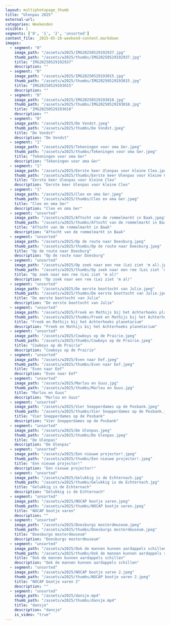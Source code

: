 ```yaml
---
layout: multiphotopage_thumb
title: "Ulenpas 2025"
external-url:
categories: Weekenden
visible: 1
segments: ['0', '1', '2', 'unsorted']
content_file: _2025-05-28-weekend-content.markdown
images:
  - segment: "0"
    image_path: "/assets/w2025/IMG20250529192937.jpg"
    thumb_path: "/assets/w2025/thumbs/IMG20250529192937.jpg"
    title: "IMG20250529192937"
    description: ""
  - segment: "0"
    image_path: "/assets/w2025/IMG20250529193015.jpg"
    thumb_path: "/assets/w2025/thumbs/IMG20250529193015.jpg"
    title: "IMG20250529193015"
    description: ""
  - segment: "0"
    image_path: "/assets/w2025/IMG20250529193018.jpg"
    thumb_path: "/assets/w2025/thumbs/IMG20250529193018.jpg"
    title: "IMG20250529193018"
    description: ""
  - segment: "0"
    image_path: "/assets/w2025/De Vondst.jpeg"
    thumb_path: "/assets/w2025/thumbs/De Vondst.jpeg"
    title: "De Vondst"
    description: "De Vondst"
  - segment: "1"
    image_path: "/assets/w2025/Tekeningen voor oma Ger.jpeg"
    thumb_path: "/assets/w2025/thumbs/Tekeningen voor oma Ger.jpeg"
    title: "Tekeningen voor oma Ger"
    description: "Tekeningen voor oma Ger"
  - segment: "1"
    image_path: "/assets/w2025/Eerste keer Ulenpas voor kleine Cleo.jpeg"
    thumb_path: "/assets/w2025/thumbs/Eerste keer Ulenpas voor kleine Cleo.jpeg"
    title: "Eerste keer Ulenpas voor kleine Cleo"
    description: "Eerste keer Ulenpas voor kleine Cleo"
  - segment: "1"
    image_path: "/assets/w2025/Cleo en oma Ger.jpeg"
    thumb_path: "/assets/w2025/thumbs/Cleo en oma Ger.jpeg"
    title: "Cleo en oma Ger"
    description: "Cleo en oma Ger"
  - segment: "unsorted"
    image_path: "/assets/w2025/Aftocht van de rommelmarkt in Baak.jpeg"
    thumb_path: "/assets/w2025/thumbs/Aftocht van de rommelmarkt in Baak.jpeg"
    title: "Aftocht van de rommelmarkt in Baak"
    description: "Aftocht van de rommelmarkt in Baak"
  - segment: "unsorted"
    image_path: "/assets/w2025/Op de route naar Doesburg.jpeg"
    thumb_path: "/assets/w2025/thumbs/Op de route naar Doesburg.jpeg"
    title: "Op de route naar Doesburg"
    description: "Op de route naar Doesburg"
  - segment: "unsorted"
    image_path: "/assets/w2025/Op zoek naar een ree (Lei ziet 'm al).jpeg"
    thumb_path: "/assets/w2025/thumbs/Op zoek naar een ree (Lei ziet 'm al).jpeg"
    title: "Op zoek naar een ree (Lei ziet 'm al)"
    description: "Op zoek naar een ree (Lei ziet 'm al)"
  - segment: "unsorted"
    image_path: "/assets/w2025/De eerste boottocht van Julie.jpeg"
    thumb_path: "/assets/w2025/thumbs/De eerste boottocht van Julie.jpeg"
    title: "De eerste boottocht van Julie"
    description: "De eerste boottocht van Julie"
  - segment: "unsorted"
    image_path: "/assets/w2025/Freek en Mathijs bij het Achterhoeks planetarium.jpg"
    thumb_path: "/assets/w2025/thumbs/Freek en Mathijs bij het Achterhoeks planetarium.jpg"
    title: "Freek en Mathijs bij het Achterhoeks planetarium"
    description: "Freek en Mathijs bij het Achterhoeks planetarium"
  - segment: "unsorted"
    image_path: "/assets/w2025/Cowboys op de Prairie.jpeg"
    thumb_path: "/assets/w2025/thumbs/Cowboys op de Prairie.jpeg"
    title: "Cowboys op de Prairie"
    description: "Cowboys op de Prairie"
  - segment: "unsorted"
    image_path: "/assets/w2025/Even naar Eef.jpeg"
    thumb_path: "/assets/w2025/thumbs/Even naar Eef.jpeg"
    title: "Even naar Eef"
    description: "Even naar Eef"
  - segment: "unsorted"
    image_path: "/assets/w2025/Marlou en Guus.jpg"
    thumb_path: "/assets/w2025/thumbs/Marlou en Guus.jpg"
    title: "Marlou en Guus"
    description: "Marlou en Guus"
  - segment: "unsorted"
    image_path: "/assets/w2025/Vier Snepperdames op de Posbank.jpeg"
    thumb_path: "/assets/w2025/thumbs/Vier Snepperdames op de Posbank.jpeg"
    title: "Vier Snepperdames op de Posbank"
    description: "Vier Snepperdames op de Posbank"
  - segment: "unsorted"
    image_path: "/assets/w2025/De Ulenpas.jpeg"
    thumb_path: "/assets/w2025/thumbs/De Ulenpas.jpeg"
    title: "De Ulenpas"
    description: "De Ulenpas"
  - segment: "unsorted"
    image_path: "/assets/w2025/Een nieuwe projector!.jpeg"
    thumb_path: "/assets/w2025/thumbs/Een nieuwe projector!.jpeg"
    title: "Een nieuwe projector!"
    description: "Een nieuwe projector!"
  - segment: "unsorted"
    image_path: "/assets/w2025/Gelukkig is de Echternach.jpg"
    thumb_path: "/assets/w2025/thumbs/Gelukkig is de Echternach.jpg"
    title: "Gelukkig is de Echternach"
    description: "Gelukkig is de Echternach"
  - segment: "unsorted"
    image_path: "/assets/w2025/NOCAP bootje varen.jpeg"
    thumb_path: "/assets/w2025/thumbs/NOCAP bootje varen.jpeg"
    title: "NOCAP bootje varen"
    description: ""
  - segment: "unsorted"
    image_path: "/assets/w2025/Doesburgs mosterdmuseum.jpeg"
    thumb_path: "/assets/w2025/thumbs/Doesburgs mosterdmuseum.jpeg"
    title: "Doesburgs mosterdmuseum"
    description: "Doesburgs mosterdmuseum"
  - segment: "unsorted"
    image_path: "/assets/w2025/Ook de mannen kunnen aardappels schillen.jpeg"
    thumb_path: "/assets/w2025/thumbs/Ook de mannen kunnen aardappels schillen.jpeg"
    title: "Ook de mannen kunnen aardappels schillen"
    description: "Ook de mannen kunnen aardappels schillen"
  - segment: "unsorted"
    image_path: "/assets/w2025/NOCAP bootje varen 2.jpeg"
    thumb_path: "/assets/w2025/thumbs/NOCAP bootje varen 2.jpeg"
    title: "NOCAP bootje varen 2"
    description: ""
  - segment: "unsorted"
    image_path: "/assets/w2025/dansje.mp4"
    thumb_path: "/assets/w2025/thumbs/dansje.mp4"
    title: "dansje"
    description: "dansje"
    is_video: "true"
---
```


